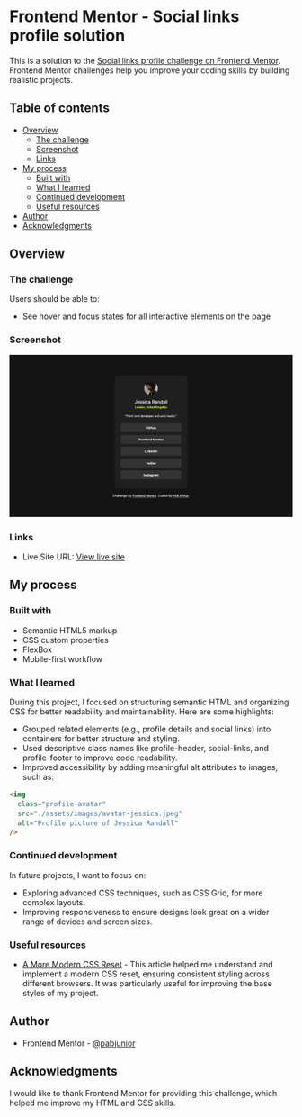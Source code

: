 # Frontend Mentor - Social links profile solution

This is a solution to the [Social links profile challenge on Frontend Mentor](https://www.frontendmentor.io/challenges/social-links-profile-UG32l9m6dQ). Frontend Mentor challenges help you improve your coding skills by building realistic projects.

## Table of contents

- [Overview](#overview)
  - [The challenge](#the-challenge)
  - [Screenshot](#screenshot)
  - [Links](#links)
- [My process](#my-process)
  - [Built with](#built-with)
  - [What I learned](#what-i-learned)
  - [Continued development](#continued-development)
  - [Useful resources](#useful-resources)
- [Author](#author)
- [Acknowledgments](#acknowledgments)

## Overview

### The challenge

Users should be able to:

- See hover and focus states for all interactive elements on the page

### Screenshot

![](./screenshot.png)

### Links

- Live Site URL: [View live site](https://soft-madeleine-a3bb4c.netlify.app/)

## My process

### Built with

- Semantic HTML5 markup
- CSS custom properties
- FlexBox
- Mobile-first workflow

### What I learned

During this project, I focused on structuring semantic HTML and organizing CSS for better readability and maintainability. Here are some highlights:

- Grouped related elements (e.g., profile details and social links) into <div> containers for better structure and styling.
- Used descriptive class names like profile-header, social-links, and profile-footer to improve code readability.
- Improved accessibility by adding meaningful alt attributes to images, such as:

```html
<img
  class="profile-avatar"
  src="./assets/images/avatar-jessica.jpeg"
  alt="Profile picture of Jessica Randall"
/>
```

### Continued development

In future projects, I want to focus on:

- Exploring advanced CSS techniques, such as CSS Grid, for more complex layouts.
- Improving responsiveness to ensure designs look great on a wider range of devices and screen sizes.

### Useful resources

- [A More Modern CSS Reset](https://piccalil.li/blog/a-more-modern-css-reset/) - This article helped me understand and implement a modern CSS reset, ensuring consistent styling across different browsers. It was particularly useful for improving the base styles of my project.

## Author

- Frontend Mentor - [@pabjunior](https://www.frontendmentor.io/profile/pabjunior)

## Acknowledgments

I would like to thank Frontend Mentor for providing this challenge, which helped me improve my HTML and CSS skills.
